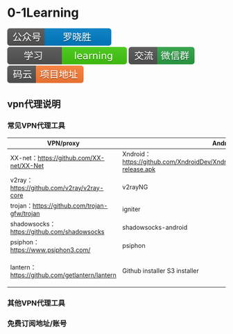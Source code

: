 # 0-1Learning

![alt text](../static/common/svg/luoxiaosheng.svg "公众号")
![alt text](../static/common/svg/luoxiaosheng_learning.svg "学习")
![alt text](../static/common/svg/luoxiaosheng_wechat.svg "微信")
![alt text](../static/common/svg/luoxiaosheng_gitee.svg "码云")

## vpn代理说明

### 常见VPN代理工具
|VPN/proxy|	Android|	iOS|	Win|	Mac|	Linux|
|---|---|---|---|---|---|
|XX-net：https://github.com/XX-net/XX-Net|	Xndroid：https://github.com/XndroidDev/Xndroid/releases/download/1.3.2/app-release.apk|		|XX-Net| XX-Net：https://github.com/XX-net/XX-Net/releases/download/4.5.2/XX-Net-general-4.5.2.7z |	XX-Net|
|v2ray：https://github.com/v2ray/v2ray-core|	v2rayNG| shadowrocket：https://lueyingpro.github.io/shadowrocket/index.html |	v2rayN| V2rayU：https://github.com/yanue/V2rayU/releases/download/2.3.1/V2rayU.dmg ||
|trojan：https://github.com/trojan-gfw/trojan|	igniter| shadowrocket：https://lueyingpro.github.io/shadowrocket/index.html |	v2rayN|||
|shadowsocks：https://github.com/shadowsocks|	shadowsocks-android|	Big Boss|	shadowsocks-windows|	ShadowsocksX-NG	Shadowsocks-Qt5||
|psiphon：https://www.psiphon3.com/|	psiphon|		|psiphon|		||
|lantern：https://github.com/getlantern/lantern|	Github installer S3 installer|		|Github installer S3 installer|	Github installer S3 installer|	32bit installer 64bit installer|

### 其他VPN代理工具


### 免费订阅地址/账号

